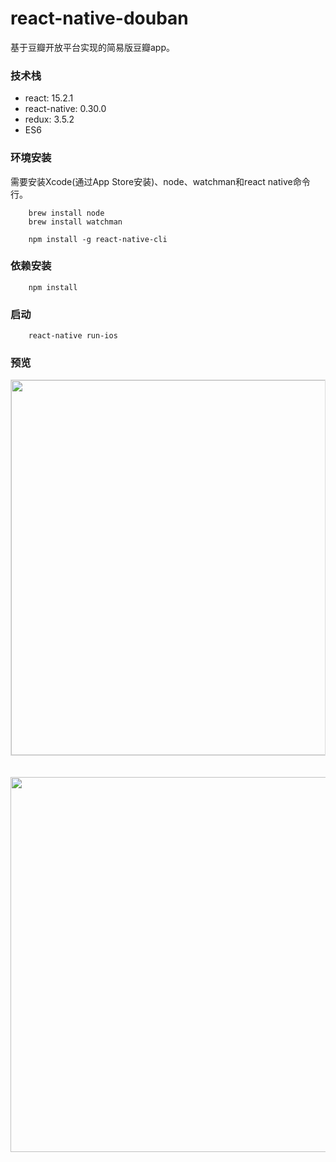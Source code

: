 # react-native-douban

基于豆瓣开放平台实现的简易版豆瓣app。

### 技术栈

- react: 15.2.1
- react-native: 0.30.0
- redux: 3.5.2
- ES6

### 环境安装

需要安装Xcode(通过App Store安装)、node、watchman和react native命令行。

```
    brew install node
    brew install watchman

    npm install -g react-native-cli
```

### 依赖安装

```
    npm install
```

### 启动

```
    react-native run-ios
```

### 预览

<div style="border:1px solid #ddd">
    <image src="https://raw.githubusercontent.com/shenlq/react-native-douban/master/src/images/douban1.png" height="600"/>
</div>
<br/>
<br/>
<div>
    <image src="https://raw.githubusercontent.com/shenlq/react-native-douban/master/src/images/douban2.png" height="600"/>
</div>
